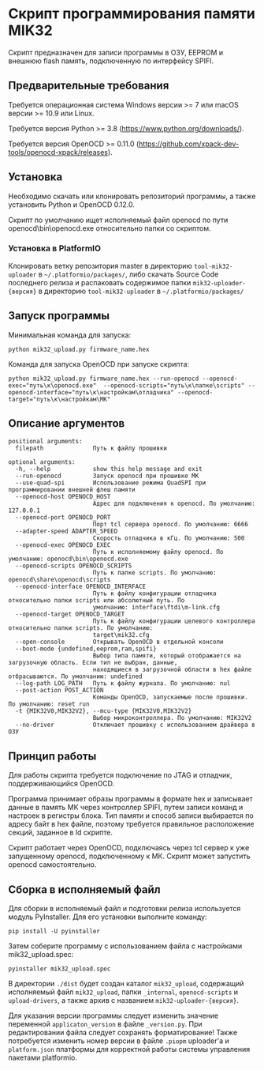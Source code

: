 # Скрипт программирования памяти MIK32

Скрипт предназначен для записи программы в ОЗУ, EEPROM и внешнюю flash память, 
подключенную по интерфейсу SPIFI.

## Предварительные требования

Требуется операционная система Windows версии >= 7 или macOS версии >= 10.9 
или Linux.

Требуется версия Python >= 3.8 (https://www.python.org/downloads/).

Требуется версия OpenOCD >= 0.11.0 
(https://github.com/xpack-dev-tools/openocd-xpack/releases).

## Установка

Необходимо скачать или клонировать репозиторий программы, а также установить 
Python и OpenOCD 0.12.0.

Скрипт по умолчанию ищет исполняемый файл openocd по пути 
openocd\bin\openocd.exe относительно папки со скриптом.

### Установка в PlatformIO

Клонировать ветку репозитория master в директорию `tool-mik32-uploader` в
`~/.platformio/packages/`, либо скачать Source Code последнего релиза и 
распаковать содержимое папки `mik32-uploader-{версия}` в директорию 
`tool-mik32-uploader` в `~/.platformio/packages/`

## Запуск программы

Минимальная команда для запуска:

```
python mik32_upload.py firmware_name.hex
```

Команда для запуска OpenOCD при запуске скрипта:

```
python mik32_upload.py firmware_name.hex --run-openocd --openocd-exec="путь\к\openocd.exe"  --openocd-scripts="путь\к\папке\scripts" --openocd-interface="путь\к\настройкам\отладчика" --openocd-target="путь\к\настройкам\МК"
```

## Описание аргументов

```
positional arguments:
  filepath              Путь к файлу прошивки

optional arguments:
  -h, --help            show this help message and exit
  --run-openocd         Запуск openocd при прошивке МК
  --use-quad-spi        Использование режима QuadSPI при программировании внешней флеш памяти
  --openocd-host OPENOCD_HOST
                        Адрес для подключения к openocd. По умолчанию: 127.0.0.1
  --openocd-port OPENOCD_PORT
                        Порт tcl сервера openocd. По умолчанию: 6666
  --adapter-speed ADAPTER_SPEED
                        Скорость отладчика в кГц. По умолчанию: 500
  --openocd-exec OPENOCD_EXEC
                        Путь к исполняемому файлу openocd. По умолчанию: openocd\bin\openocd.exe
  --openocd-scripts OPENOCD_SCRIPTS
                        Путь к папке scripts. По умолчанию: openocd\share\openocd\scripts
  --openocd-interface OPENOCD_INTERFACE
                        Путь к файлу конфигурации отладчика относительно папки scripts или абсолютный путь. По
                        умолчанию: interface\ftdi\m-link.cfg
  --openocd-target OPENOCD_TARGET
                        Путь к файлу конфигурации целевого контроллера относительно папки scripts. По умолчанию:
                        target\mik32.cfg
  --open-console        Открывать OpenOCD в отдельной консоли
  --boot-mode {undefined,eeprom,ram,spifi}
                        Выбор типа памяти, который отображается на загрузочную область. Если тип не выбран, данные,
                        находящиеся в загрузочной области в hex файле отбрасываются. По умолчанию: undefined
  --log-path LOG_PATH   Путь к файлу журнала. По умолчанию: nul
  --post-action POST_ACTION
                        Команды OpenOCD, запускаемые после прошивки. По умолчанию: reset run
  -t {MIK32V0,MIK32V2}, --mcu-type {MIK32V0,MIK32V2}
                        Выбор микроконтроллера. По умолчанию: MIK32V2
  --no-driver           Отключает прошивку с использованием драйвера в ОЗУ
```

## Принцип работы

Для работы скрипта требуется подключение по JTAG и отладчик, 
поддерживающийся OpenOCD.

Программа принимает образы программы в формате hex и записывает данные 
в память МК через контроллер SPIFI, путем записи команд и настроек 
в регистры блока. Тип памяти и способ записи выбирается по адресу байт 
в hex файле, поэтому требуется правильное расположение секций, 
заданное в ld скрипте.

Скрипт работает через OpenOCD, подключаясь через tcl сервер к уже запущенному 
openocd, подключенному к МК. Скрипт может запустить openocd самостоятельно.

## Сборка в исполняемый файл

Для сборки в исполняемый файл и подготовки релиза используется 
модуль PyInstaller. 
Для его установки выполните команду:

```
pip install -U pyinstaller
```

Затем соберите программу с использованием файла с настройками mik32_upload.spec:

```
pyinstaller mik32_upload.spec
```

В директории `./dist` будет создан каталог `mik32_upload`, содержащий 
исполняемый файл `mik32_upload`, папки `_internal`, `openocd-scripts` и 
`upload-drivers`, а также архив с названием `mik32-uploader-{версия}`.

Для указания версии программы следует изменить значение переменной 
`applicaton_version` в файле `_version.py`. При редактировании файла следует 
сохранять форматирование! Также потребуется изменить номер версии в файле 
`.piopm` uploader'а и `platform.json` платформы для корректной работы системы 
управления пакетами platformio.

